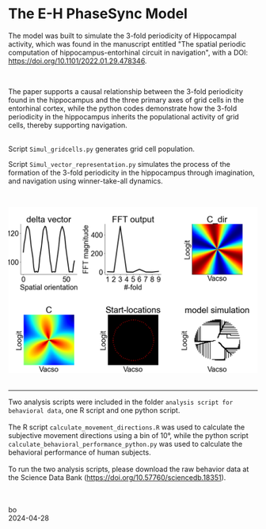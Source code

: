 # The E-H PhaseSync Model

The model was built to simulate the 3-fold periodicity of Hippocampal activity, which was found in the manuscript entitled "The spatial periodic computation of hippocampus-entorhinal circuit in navigation", with a DOI: https://doi.org/10.1101/2022.01.29.478346. 

<br />

The paper supports a causal relationship between the 3-fold periodicity found in the hippocampus and the three primary axes of grid cells in the entorhinal cortex, while the python codes demonstrate how the 3-fold periodicity in the hippocampus inherits the populational activity of grid cells, thereby supporting navigation.<br /><br />


Script `Simul_gridcells.py` generates grid cell population.<br />

Script `Simul_vector_representation.py` simulates the process of the formation of the 3-fold periodicity in the hippocampus through imagination, and navigation using winner-take-all dynamics.<br />

<br />

![alt tag](https://github.com/ZHANGneuro/The-E-H-PhaseSync-Model/blob/main/model_output.png)
<br /><br />

--------------------------------
Two analysis scripts were included in the folder `analysis script for behavioral data`, one R script and one python script.<br />
<br />
The R script `calculate_movement_directions.R` was used to calculate the subjective movement directions using a bin of 10°, while the python script `calculate_behavioral_performance_python.py` was used to calculate the behavioral performance of human subjects.<br />
<br />
To run the two analysis scripts, please download the raw behavior data at the Science Data Bank (https://doi.org/10.57760/sciencedb.18351).<br />
<br /><br />

bo <br />
2024-04-28
